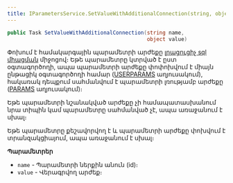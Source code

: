 ```yaml
---
title: IParametersService.SetValueWithAdditionalConnection(string, object) մեթոդ  
---
```


```c#
public Task SetValueWithAdditionalConnection(string name, 
                                             object value)
```

Փոխում է համակարգային պարամետրի արժեքը [լրացուցիչ sql միացման](../IDBService/CreateAdditionalConnection.md) միջոցով։ Եթե պարամետրը կտրված է ըստ օգտագործողի, ապա պարամետրի արժեքը փոփոխվում է միայն ընթացիկ օգտագործողի համար ([USERPARAMS](https://armsoft.github.io/as4x-docs/HTM/ProgrGuide/Database/User%20Params.html) աղյուսակում), հակառակ դեպքում սահմանվում է պարամետրի լռությամբ արժեքը ([PARAMS](https://armsoft.github.io/as4x-docs/HTM/ProgrGuide/Database/Params.html) աղյուսակում)։

Եթե պարամետրի նշանակված արժեքը չի համապատասխանում նրա տիպին կամ պարամետրը սահմանված չէ, ապա առաջանում է սխալ։

Եթե պարամետրը քեշավորվող է և պարամետրի արժեքը փոխվում է տրանզակցիայում, ապա առաջանում է սխալ։

**Պարամետրեր**

* `name` - Պարամետրի ներքին անուն (id)։ 
* `value` - Վերագրվող արժեք։
